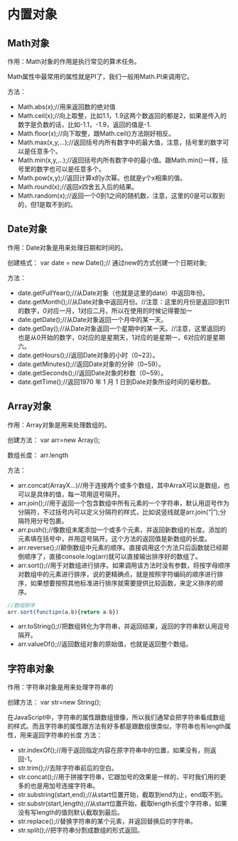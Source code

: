 # 内置对象
## Math对象

作用：Math对象的作用是执行常见的算术任务。

Math属性中最常用的属性就是PI了，我们一般用Math.PI来调用它。

方法：
- Math.abs(x);//用来返回数的绝对值
- Math.ceil(x);//向上取整，比如1.1，1.9这两个数返回的都是2，如果是传入的数字是负数的话，比如-1.1，-1.9，返回的值是-1.
- Math.floor(x);//向下取整，跟Math.ceil()方法刚好相反。
- Math.max(x,y,...);//返回括号内所有数字中的最大值，注意，括号里的数字可以是任意多个。
- Math.min(x,y,...);//返回括号内所有数字中的最小值。跟Math.min()一样，括号里的数字也可以是任意多个。
- Math.pow(x,y);//返回计算x的y次幂。也就是y个x相乘的值。
- Math.round(x);//返回x四舍五入后的结果。
- Math.random(x);//返回一个0到1之间的随机数，注意，这里的0是可以取到的，但1是取不到的。

## Date对象

作用：Date对象是用来处理日期和时间的。

创建格式：
    var date = new Date();// 通过new的方式创建一个日期对象;

方法：
- date.getFullYear();//从Date对象（也就是这里的date）中返回年份。
- date.getMonth();//从Date对象中返回月份。//注意：这里的月份是返回0到11的数字，0对应一月，1对应二月，所以在使用的时候记得要加一
- date.getDate();//从Date对象返回一个月中的某一天。
- date.getDay();//从Date对象返回一个星期中的某一天。//注意，这里返回的也是从0开始的数字，0对应的是星期天，1对应的是星期一，6对应的是星期六。
- date.getHours();//返回Date对象的小时（0~23）。
- date.getMinutes();//返回Date对象的分钟（0~59）。
- date.getSeconds();//返回Date对象的秒数（0~59）。
- date.getTime();//返回1970 年 1 月 1 日到Date对象所设时间的毫秒数。 

## Array对象

作用：Array对象是用来处理数组的。

创建方法：
    var arr=new Array();

数组长度：
    arr.length

方法：
- arr.concat(ArrayX...)//用于连接两个或多个数组，其中ArraX可以是数组，也可以是具体的值，每一项用逗号隔开。
- arr.join();//用于返回一个包含数组中所有元素的一个字符串，默认用逗号作为分隔符，不过括号内可以定义分隔符的样式，比如说竖线就是arr.join(“|”);分隔符用分号包裹。
- arr.push();//像数组末尾添加一个或多个元素，并返回新数组的长度。添加的元素填在括号中，并用逗号隔开。这个方法的返回值是新数组的长度。
- arr.reverse();//颠倒数组中元素的顺序。直接调用这个方法只后函数就已经颠倒顺序了，直接console.log(arr)就可以直接输出排序好的数组了。
- arr.sort();//用于对数组进行排序。如果调用该方法时没有参数，将按字母顺序对数组中的元素进行排序，说的更精确点，就是按照字符编码的顺序进行排序，如果想要按照其他标准进行排序就需要提供比较函数，来定义排序的顺序。
```javascript
//数组排序
arr.sort(functipn(a,b){return a-b})
```
- arr.toString();//把数组转化为字符串，并返回结果，返回的字符串默认用逗号隔开。
- arr.valueOf();//返回数组对象的原始值，也就是返回整个数组。

## 字符串对象

作用：字符串对象是用来处理字符串的

创建方法：
    var str=new String();

在JavaScript中，字符串的属性跟数组很像，所以我们通常会把字符串看成数组的样式。而且字符串的属性跟方法有好多都是跟数组很类似，字符串也有length属性，用来返回字符串的长度
方法：
- str.indexOf();//用于返回指定内容在原字符串中的位置，如果没有，则返回-1。
- str.trim();//去除字符串前后的空白。
- str.concat();//用于拼接字符串，它跟加号的效果是一样的，平时我们用的更多的也是用加号连接字符串。
- str.substring(start,end);//从start位置开始，截取到end为止，end取不到。
- str.substr(start,length);//从start位置开始，截取length长度个字符串，如果没有写length的值则默认截取到最后。
- str.replace();//替换字符串的某个元素，并返回替换后的字符串。
- str.split();//把字符串分割成数组的形式返回。

